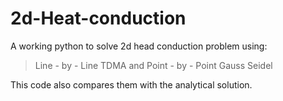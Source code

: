 # 2d-Heat-conduction
A working python to solve 2d head conduction problem using:
>Line - by - Line TDMA
> and Point - by - Point Gauss Seidel

This code also compares them with the analytical solution.
